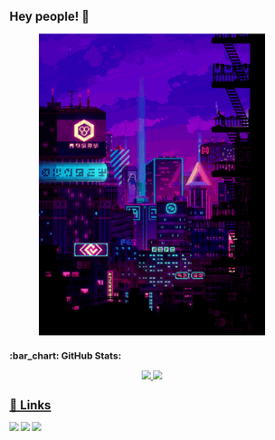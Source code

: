 ## Hey people! 👋

<div>
<p align=center>
<img width=400 src="giphy.gif" />
</p>
</div>

<h3>:bar_chart: GitHub Stats: </h3>
  
<div align="center">
  <a href="https://github.com/leticiacarvalho04">
  <img height="180em" src="https://github-readme-stats.vercel.app/api?username=leticiacarvalho04&custom_title=Letícia&nbsp;Helena&hide_border=true&show_icons=true&theme=midnight-purple&include_all_commits=true&count_private=true"/>
  <img height="180em" src="https://github-readme-stats.vercel.app/api/top-langs/?username=leticiacarvalho04&custom_title=Letícia&nbsp;Helena&hide_border=true&layout=compact&langs_count=7&theme=midnight-purple"/>
</div>

  
  ## 🔗 Links
<p>
  <a href="[https://www.linkedin.com/in/matheus-henrique-lemes-sakuragui/](https://www.linkedin.com/in/let%C3%ADcia-helena-03b294255/)"><img src="https://img.shields.io/badge/LinkedIn-151515?style=for-the-badge&logo=linkedin&logoColor=602D9B"/></a>
  <a href="https://mail.google.com/mail/u/0/?fs=1&to=leticiahelena.oliver@gmail.com&su=&body=&bcc=&tf=cm"><img src="https://img.shields.io/badge/Gmail-151515?style=for-the-badge&logo=gmail&logoColor=602D9B"/></a>
  <a href="[https://discord.com/users/661334263127605291](https://www.instagram.com/carvalho_leticia04/)"><img src="https://img.shields.io/badge/Instagram-151515?style=for-the-badge&logo=instagram&logoColor=602D9B"/></a>
